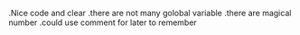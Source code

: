 .Nice code and clear 
.there are not many golobal variable
.there are magical number 
.could use comment for later to remember 
